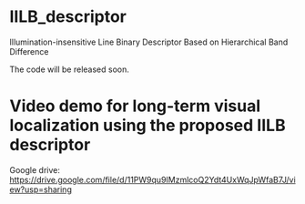 # IILB_descriptor
Illumination-insensitive Line Binary Descriptor Based on Hierarchical Band Difference

The code will be released soon.


# Video demo for long-term visual localization using the proposed IILB descriptor
Google drive: https://drive.google.com/file/d/11PW9qu9IMzmlcoQ2Ydt4UxWqJpWfaB7J/view?usp=sharing
